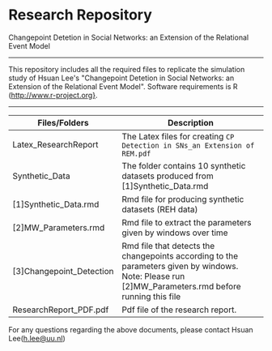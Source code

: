 Research Repository
===

Changepoint Detetion in Social Networks: an Extension of the Relational Event Model

---
This repository includes all the required files to replicate the simulation study of Hsuan Lee's "Changepoint Detetion in Social Networks: an Extension of the Relational Event Model". 
Software requirements is R (http://www.r-project.org}.

---

| Files/Folders          | Description   |
| -----------------      | ------------- |
|Latex_ResearchReport     |The Latex files for creating ``CP Detection in SNs_an Extension of REM.pdf``|
|Synthetic_Data           |The folder contains 10 synthetic datasets produced from [1]Synthetic_Data.rmd|
|[1]Synthetic_Data.rmd    |Rmd file for producing synthetic datasets (REH data)|
|[2]MW_Parameters.rmd     |Rmd file to extract the parameters given by windows over time|
|[3]Changepoint_Detection |Rmd file that detects the changepoints according to the parameters given by windows. Note: Please run [2]MW_Parameters.rmd before running this file|
|ResearchReport_PDF.pdf   |Pdf file of the research report.|

For any questions regarding the above documents, please contact Hsuan Lee(h.lee@uu.nl)
